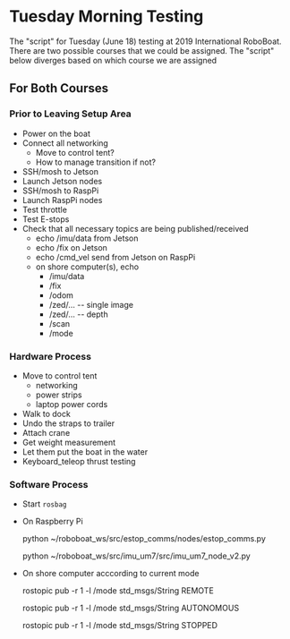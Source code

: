 # Tuesday Morning Testing
The "script" for Tuesday (June 18) testing at 2019 International RoboBoat. There are two possible courses that we could be assigned. The "script" below diverges based on which course we are assigned

## For Both Courses
### Prior to Leaving Setup Area
* Power on the boat
* Connect all networking 
    - Move to control tent?
    - How to manage transition if not?
* SSH/mosh to Jetson
* Launch Jetson nodes
* SSH/mosh to RaspPi
* Launch RaspPi nodes
* Test throttle
* Test E-stops
* Check that all necessary topics are being published/received
    - echo /imu/data from Jetson
    - echo /fix on Jetson
    - echo /cmd_vel send from Jetson on RaspPi
    - on shore computer(s), echo
        + /imu/data
        + /fix
        + /odom
        + /zed/...  -- single image
        + /zed/...  -- depth
        + /scan
        + /mode


### Hardware Process
* Move to control tent
    - networking
    - power strips
    - laptop power cords
* Walk to dock
* Undo the straps to trailer
* Attach crane
* Get weight measurement
* Let them put the boat in the water
* Keyboard_teleop thrust testing

### Software Process
* Start `rosbag`
* On Raspberry Pi

    python ~/roboboat_ws/src/estop_comms/nodes/estop_comms.py 
    
    python ~/roboboat_ws/src/imu_um7/src/imu_um7_node_v2.py
    
* On shore computer acccording to current mode

    rostopic pub -r 1 -l /mode std_msgs/String REMOTE
    
    rostopic pub -r 1 -l /mode std_msgs/String AUTONOMOUS

    rostopic pub -r 1 -l /mode std_msgs/String STOPPED
    
    

